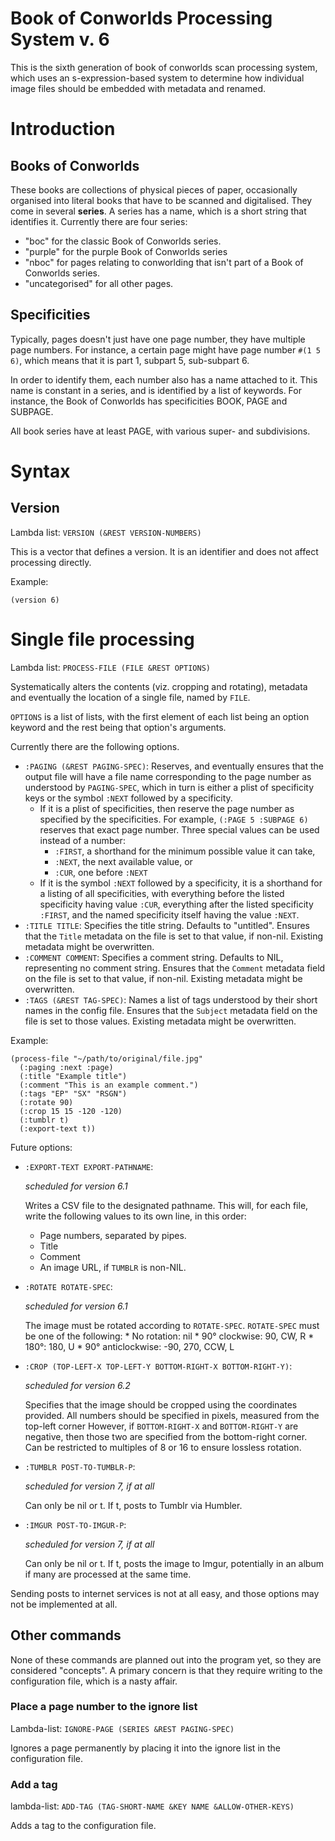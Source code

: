 # Book of Conworlds Processing System v. 6 #

This is the sixth generation of book of conworlds scan processing system,
which uses an s-expression-based system
to determine how individual image files
should be embedded with metadata and renamed.

# Introduction #

## Books of Conworlds ##

These books are collections of physical pieces of paper,
occasionally organised into literal books
that have to be scanned and digitalised.
They come in several **series**.
A series has a name, which is a short string that identifies it.
Currently there are four series:

* "boc" for the classic Book of Conworlds series.
* "purple" for the purple Book of Conworlds series
* "nboc" for pages relating to conworlding
  that isn't part of a Book of Conworlds series.
* "uncategorised" for all other pages.

## Specificities ##

Typically, pages doesn't just have one page number,
they have multiple page numbers.
For instance, a certain page might have page number `#(1 5 6)`,
which means that it is part 1, subpart 5, sub-subpart 6.

In order to identify them, each number also has a name attached to it.
This name is constant in a series, and is identified by a list of keywords.
For instance, the Book of Conworlds has specificities BOOK, PAGE and SUBPAGE.

All book series have at least PAGE, with various super- and subdivisions.

# Syntax #

## Version ##

Lambda list: `VERSION (&REST VERSION-NUMBERS)`

This is a vector that defines a version.
It is an identifier and does not affect processing directly.

Example:

    (version 6)

# Single file processing #

Lambda list: `PROCESS-FILE (FILE &REST OPTIONS)`

Systematically alters the contents (viz. cropping and rotating),
metadata and eventually the location of a single file, named by `FILE`.

`OPTIONS` is a list of lists,
with the first element of each list being an option keyword
and the rest being that option's arguments.

Currently there are the following options.

* `:PAGING (&REST PAGING-SPEC)`:
  Reserves, and eventually ensures that the output file
  will have a file name corresponding to the page number
  as understood by `PAGING-SPEC`,
  which in turn is either a plist of specificity keys
  or the symbol `:NEXT` followed by a specificity.
  * If it is a plist of specificities,
    then reserve the page number as specified by the specificities.
    For example, `(:PAGE 5 :SUBPAGE 6)` reserves that exact page number.
    Three special values can be used instead of a number:
    * `:FIRST`, a shorthand for the minimum possible value it can take,
    * `:NEXT`, the next available value, or
    * `:CUR`, one before `:NEXT`
  * If it is the symbol `:NEXT` followed by a specificity,
    it is a shorthand for a listing of all specificities,
    with everything before the listed specificity having value `:CUR`,
    everything after the listed specificity `:FIRST`,
    and the named specificity itself having the value `:NEXT`.
* `:TITLE TITLE`:
  Specifies the title string. Defaults to "untitled".
  Ensures that the `Title` metadata on the file is set to that value,
  if non-nil.
  Existing metadata might be overwritten.
* `:COMMENT COMMENT`:
  Specifies a comment string. Defaults to NIL, representing no comment string.
  Ensures that the `Comment` metadata field on the file is set to that value,
  if non-nil.
  Existing metadata might be overwritten.
* `:TAGS (&REST TAG-SPEC)`:
  Names a list of tags understood by their short names in the config file.
  Ensures that the `Subject` metadata field on the file is set to those values.
  Existing metadata might be overwritten.

Example:

    (process-file "~/path/to/original/file.jpg"
      (:paging :next :page)
      (:title "Example title")
      (:comment "This is an example comment.")
      (:tags "EP" "SX" "RSGN")
      (:rotate 90)
      (:crop 15 15 -120 -120)
      (:tumblr t)
      (:export-text t))

Future options:

* `:EXPORT-TEXT EXPORT-PATHNAME`:

  *scheduled for version 6.1*

  Writes a CSV file to the designated pathname.
  This will, for each file, write the following values to its own line,
  in this order:
    * Page numbers, separated by pipes.
    * Title
    * Comment
    * An image URL, if `TUMBLR` is non-NIL.
* `:ROTATE ROTATE-SPEC`:

  *scheduled for version 6.1*

  The image must be rotated according to `ROTATE-SPEC`.
  `ROTATE-SPEC` must be one of the following:
      * No rotation: nil
      * 90° clockwise: 90, CW, R
      * 180°: 180, U
      * 90° anticlockwise: -90, 270, CCW, L
* `:CROP (TOP-LEFT-X TOP-LEFT-Y BOTTOM-RIGHT-X BOTTOM-RIGHT-Y)`:

  *scheduled for version 6.2*

  Specifies that the image should be cropped using the coordinates provided.
  All numbers should be specified in pixels, measured from the top-left corner
  However, if `BOTTOM-RIGHT-X` and  `BOTTOM-RIGHT-Y` are negative,
  then those two are specified from the bottom-right corner.
  Can be restricted to multiples of 8 or 16
  to ensure lossless rotation.
* `:TUMBLR POST-TO-TUMBLR-P`:

  *scheduled for version 7, if at all*

  Can only be nil or t. If t, posts to Tumblr via Humbler.
* `:IMGUR POST-TO-IMGUR-P`:

  *scheduled for version 7, if at all*

  Can only be nil or t.
  If t, posts the image to Imgur,
  potentially in an album if many are processed at the same time.

Sending posts to internet services is not at all easy,
and those options may not be implemented at all.

## Other commands ##

None of these commands are planned out into the program yet,
so they are considered "concepts".
A primary concern is that they require writing to the configuration file,
which is a nasty affair.

### Place a page number to the ignore list ###

Lambda-list: `IGNORE-PAGE (SERIES &REST PAGING-SPEC)`

Ignores a page permanently
by placing it into the ignore list in the configuration file.

### Add a tag ###

lambda-list: `ADD-TAG (TAG-SHORT-NAME &KEY NAME &ALLOW-OTHER-KEYS)`

Adds a tag to the configuration file.

